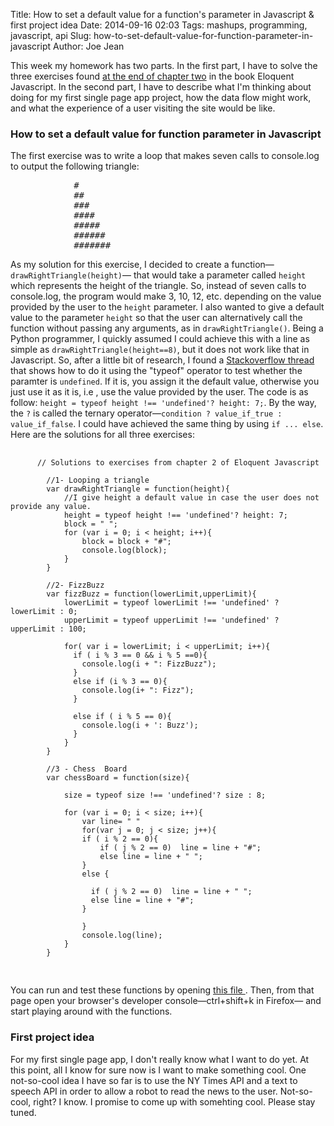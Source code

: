 Title: How to set a default value for a function's parameter in Javascript & first project idea
Date: 2014-09-16 02:03
Tags: mashups, programming, javascript, api
Slug: how-to-set-default-value-for-function-parameter-in-javascript
Author: Joe Jean

This week  my homework has two parts. In the first part, I have to solve the three exercises found <a href="http://eloquentjavascript.net/02_program_structure.html" target="_blank">at the end of chapter two</a> in the book Eloquent Javascript.<!-- PELICAN_END_SUMMARY --> In the second part, I have to describe what I'm thinking about doing for my first single page app project, how the data flow might work, and what the experience of a user visiting the site would be like.

### How to set a default value for function parameter in Javascript
The first exercise was to write a loop that makes seven calls to console.log to output the following triangle:

<pre>            #
            ##
            ###
            ####
            #####
            ######
            ####### </pre>



As my solution for this exercise, I decided to create a function&mdash;```drawRightTriangle(height)```&mdash; that would take a parameter called ```height``` which represents the height of the triangle. So, instead of seven calls to console.log, the program would make 3, 10, 12, etc. depending on the value provided by the user to the ```height``` parameter. I also wanted to  give a default value to the parameter ```height``` so that the user can alternatively call the function without passing any arguments, as in ```drawRightTriangle()```. Being a Python programmer, I quickly assumed
I could achieve this with a line as simple as ```drawRightTriangle(height==8)```, but it does not work like that in Javascript.
So, after a little bit of research, I found a <a href="http://stackoverflow.com/questions/894860/set-a-default-parameter-value-for-a-javascript-function" target="_blank">Stackoverflow thread</a> that shows how to do it using the "typeof" operator to test whether the paramter is ```undefined```. If it is, you assign it the default value, otherwise you just use it as it is, i.e , use the value provided by the user. The code is as follow: ```height = typeof height !== 'undefined'? height: 7;```. By the way, the ```?``` is called the ternary operator&mdash;```condition ? value_if_true : value_if_false```. I could have achieved the same thing by using ```if ... else```. Here are the solutions for all three exercises:
<pre>
    <code>
      // Solutions to exercises from chapter 2 of Eloquent Javascript

        //1- Looping a triangle
        var drawRightTriangle = function(height){
            //I give height a default value in case the user does not provide any value.
            height = typeof height !== 'undefined'? height: 7;
            block = " ";
            for (var i = 0; i < height; i++){
                block = block + "#";
                console.log(block);
            }
        }

        //2- FizzBuzz
        var fizzBuzz = function(lowerLimit,upperLimit){
            lowerLimit = typeof lowerLimit !== 'undefined' ? lowerLimit : 0;
            upperLimit = typeof upperLimit !== 'undefined' ? upperLimit : 100;

            for( var i = lowerLimit; i < upperLimit; i++){
              if ( i % 3 == 0 && i % 5 ==0){
                console.log(i + ": FizzBuzz");
              }
              else if (i % 3 == 0){
                console.log(i+ ": Fizz");
              }

              else if ( i % 5 == 0){
                console.log(i + ': Buzz');
              }
            }
        }

        //3 - Chess  Board
        var chessBoard = function(size){

            size = typeof size !== 'undefined'? size : 8;

            for (var i = 0; i < size; i++){
                var line= " "
                for(var j = 0; j < size; j++){
                if ( i % 2 == 0){
                    if ( j % 2 == 0)  line = line + "#";
                    else line = line + " ";
                }
                else {

                  if ( j % 2 == 0)  line = line + " ";
                  else line = line + "#";
                }

                }
                console.log(line);
            }
        }

</code>
</pre>

You can run and test these functions by opening <a href="/files/mashups/hmw_2.html" target="_blank"> this file </a>. Then, from that page open your browser's developer console&mdash;ctrl+shift+k in Firefox&mdash; and start playing around with the functions.


### First project idea
For my first single page app, I don't really know what I want to do yet. At this point, all I know for sure now is I want to make something cool. One not-so-cool idea I have so far is to use the NY Times API and a text to speech API in order to allow a robot to read the news to the user. Not-so-cool, right? I know. I promise to come up with somehting cool. Please stay tuned.
